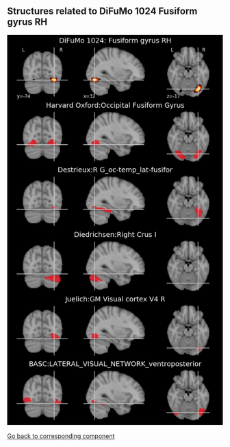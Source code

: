 


## Structures related to DiFuMo 1024 Fusiform gyrus RH

![23](23.jpg "Structures related to DiFuMo 1024 Fusiform gyrus RH")

[Go back to corresponding component](https://parietal-inria.github.io/DiFuMo/1024/html/23.html)